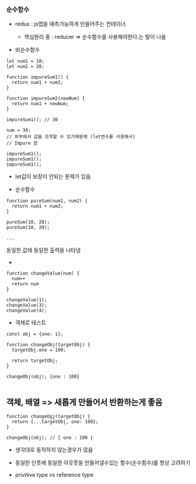 ### 순수함수


- redux : js앱을 예측가능하게 만들어주는 컨테이너
  - 핵심원리 중 : reducer => 순수함수를 사용해야한다.는 말이 나옴

- 비순수함수
```
let num1 = 10;
let num2 = 20;

function impureSum1() {
  return num1 + num2;
}

function impureSum2(newNum) {
  return num1 + newNum;
}

impureSum1(); // 30

num = 30;
// 외부에서 값을 조작할 수 있기때문에 (let변수를 사용해서)
// Impure 함

impureSum1();
impureSum1();
impureSum1();

```

- let값이 보장이 안되는 문제가 있음



- 순수함수

```
function pureSum(num1, num2) {
  return num1 + num2;
}

pureSum(10, 20);
pureSum(10, 20);

...

```
동일한 값에 동일한 출력을 나타냄

-

```
function changeValue(num) {
  num++
  return num
}

changeValue(1);
changeValue(3);
changeValue(4);

```

- 객체로 테스트

```
const obj = {one: 1};

function changeObj(targetObj) {
  targetObj.one = 100;
  
  return targetObj;
}

changeObj(obj); {one : 100}


```
## 객체, 배열 => 새롭게 만들어서 반환하는게 좋음

```
function changeOgj(targetObj) {
  return {...targetObj, one: 100};
}

changeObj(obj); // { one : 100 }
```

- 생각대로 동작하지 않는경우가 많음
- 동일한 인풋에 동일한 아웃풋을 만들어낼수있는 함수(순수함수)를 항상 고려하기



- privitive type vs reference type

